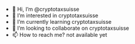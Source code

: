 - 👋 Hi, I’m @cryptotaxsuisse
- 👀 I’m interested in cryptotaxsuisse
- 🌱 I’m currently learning cryptotaxsuisse
- 💞️ I’m looking to collaborate on cryptotaxsuisse
- 📫 How to reach me? not available yet

<!---
cryptotaxsuisse/cryptotaxsuisse is a ✨ special ✨ repository because its `README.md` (this file) appears on your GitHub profile.
You can click the Preview link to take a look at your changes.
--->
